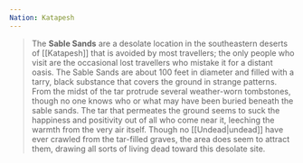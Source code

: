 ```yaml
---
Nation: Katapesh
---
```

> The **Sable Sands** are a desolate location in the southeastern deserts of [[Katapesh]] that is avoided by most travellers; the only people who visit are the occasional lost travellers who mistake it for a distant oasis.
> The Sable Sands are about 100 feet in diameter and filled with a tarry, black substance that covers the ground in strange patterns. From the midst of the tar protrude several weather-worn tombstones, though no one knows who or what may have been buried beneath the sable sands.
> The tar that permeates the ground seems to suck the happiness and positivity out of all who come near it, leeching the warmth from the very air itself. Though no [[Undead|undead]] have ever crawled from the tar-filled graves, the area does seem to attract them, drawing all sorts of living dead toward this desolate site.